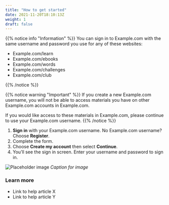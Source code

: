 ```yaml
---
title: "How to get started"
date: 2021-11-20T18:10:13Z
weight: 1
draft: false
---
```


{{% notice info "Information" %}}
You can sign in to Example.com with the same username and password you use for any of these websites:

- Example.com/learn
- Example.com/ebooks
- Example.com/words
- Example.com/challenges
- Example.com/club

{{% /notice %}}

{{% notice warning "Important" %}}
If you create a new Example.com username, you will not be able to access materials you have on other Example.com accounts in Example.com.

If you would like access to these materials in Example.com, please continue to use your Example.com username.
{{% /notice %}}

1. **Sign in** with your Example.com username. No Example.com username? Choose **Register**.
2. Complete the form.
3. Choose **Create my account** then select **Continue**.
4. You’ll see the sign in screen. Enter your username and password to sign in.

![Placeholder image](https://placehold.co/600x400)
*Caption for image*

### Learn more

- Link to help article X
- Link to help article Y
